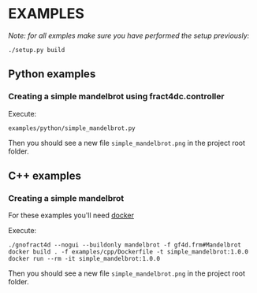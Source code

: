 # EXAMPLES

*Note: for all exmples make sure you have performed the setup previously:*
```
./setup.py build
```

## Python examples
### Creating a simple mandelbrot using fract4dc.controller

Execute:
```
examples/python/simple_mandelbrot.py
```
Then  you should see a new file `simple_mandelbrot.png` in the project root folder.


## C++ examples
### Creating a simple mandelbrot

For these examples you'll need [docker](https://docs.docker.com/get-docker/)

Execute:
```
./gnofract4d --nogui --buildonly mandelbrot -f gf4d.frm#Mandelbrot
docker build . -f examples/cpp/Dockerfile -t simple_mandelbrot:1.0.0
docker run --rm -it simple_mandelbrot:1.0.0
```
Then  you should see a new file `simple_mandelbrot.png` in the project root folder.